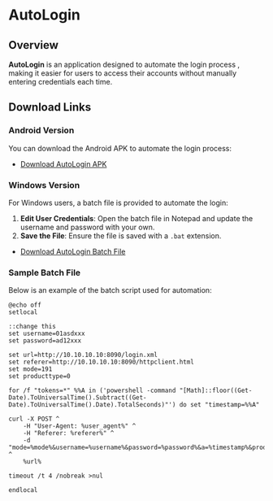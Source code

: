 # AutoLogin

## Overview
**AutoLogin** is an application designed to automate the login process , making it easier for users to access their accounts without manually entering credentials each time.

## Download Links

### Android Version
You can download the Android APK to automate the login process:

- [Download AutoLogin APK](https://github.com/MML0/AutoLogin/releases/download/apk/AutoLogin.apk)

### Windows Version
For Windows users, a batch file is provided to automate the login:

1. **Edit User Credentials**: Open the batch file in Notepad and update the username and password with your own.
2. **Save the File**: Ensure the file is saved with a `.bat` extension.

- [Download AutoLogin Batch File](https://github.com/MML0/AutoLogin/blob/main/auto%20login.bat)

### Sample Batch File
Below is an example of the batch script used for automation:

```batch
@echo off
setlocal

::change this 
set username=01asdxxx
set password=ad12xxx

set url=http://10.10.10.10:8090/login.xml
set referer=http://10.10.10.10:8090/httpclient.html
set mode=191
set producttype=0

for /f "tokens=*" %%A in ('powershell -command "[Math]::floor((Get-Date).ToUniversalTime().Subtract((Get-Date).ToUniversalTime().Date).TotalSeconds)"') do set "timestamp=%%A"

curl -X POST ^
    -H "User-Agent: %user_agent%" ^
    -H "Referer: %referer%" ^
    -d "mode=%mode%&username=%username%&password=%password%&a=%timestamp%&producttype=%producttype%" ^
    %url%

timeout /t 4 /nobreak >nul

endlocal
```
